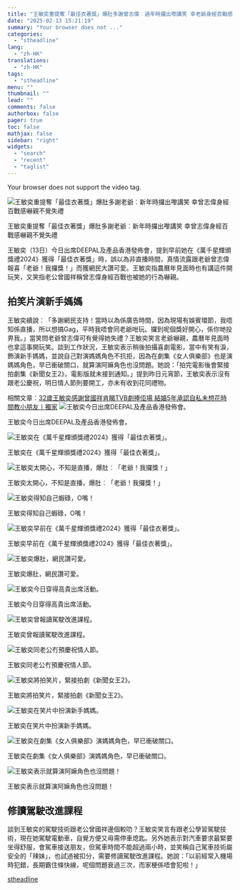 ```yaml
---
title: "王敏奕重提奪「最佳衣著獎」爆肚多謝曾志偉︰過年時攞出嚟講笑 幸老爺身經百戰感嚇親不覺失禮"
date: "2025-02-13 15:21:19"
summary: "Your browser does not ..."
categories:
  - "stheadline"
lang:
  - "zh-HK"
translations:
  - "zh-HK"
tags:
  - "stheadline"
menu: ""
thumbnail: ""
lead: ""
comments: false
authorbox: false
pager: true
toc: false
mathjax: false
sidebar: "right"
widgets:
  - "search"
  - "recent"
  - "taglist"
---
```


Your browser does not support the video tag.



![王敏奕重提奪「最佳衣著獎」爆肚多謝老爺︰新年時攞出嚟講笑 幸曾志偉身經百戰感嚇親不覺失禮](https://image.stheadline.com/f/680p0/0x0/100/none/4c4fe067b8c7f4a377053dd514d1ba0f/stheadline/inewsmedia/20250213/_2025021314531150208.jpg)

王敏奕重提奪「最佳衣著獎」爆肚多謝老爺︰新年時攞出嚟講笑 幸曾志偉身經百戰感嚇親不覺失禮




王敏奕（13日）今日出席DEEPAL及產品香港發佈會，提到早前她在《萬千星輝頒獎禮2024》獲得「最佳衣著獎」時，誤以為非直播時間，真情流露跟老爺曾志偉報喜「老爺！我攞獎！」而獲網民大讚可愛。王敏奕指農曆年見面時也有講這件開玩笑，又笑指老公曾國祥稱曾志偉身經百戰也被她的行為嚇親。

拍笑片演新手媽媽
--------

王敏奕續說︰「多謝網民支持！當時以為係廣告時間，因為現場有娛賓環節，我唔知係直播，所以想搞Gag，平時我唔會同老爺咁玩。攞到呢個獎好開心，係你哋投畀我。」當笑問老爺曾志偉可有覺得她失禮？王敏奕笑言老爺嚇親，農曆年見面時也拿這事開玩笑。談到工作狀況，王敏奕表示稍後拍攝喜劇電影，當中有笑有淚，飾演新手媽媽，並說自己對演媽媽角色不抗拒，因為在劇集《女人俱樂部》也是演媽媽角色，早已衝破關口，就算演阿嫲角色也沒問題。她說：「拍完電影後會緊接拍劇集《新聞女王2》，電影版就未接到通知。」提到昨日元宵節，王敏奕表示沒有跟老公慶祝，明日情人節則要開工，亦未有收到花同禮物。

相關文章︰[32歲王敏奕感謝曾國祥肯睇TVB劇捧佢場 結婚5年承認自私未想花時間教小朋友丨獨家](https://www.stheadline.com/film-drama/3380374/32%E6%AD%B2%E7%8E%8B%E6%95%8F%E5%A5%95%E6%84%9F%E8%AC%9D%E6%9B%BE%E5%9C%8B%E7%A5%A5%E8%82%AF%E7%9D%87TVB%E5%8A%87%E6%8D%A7%E4%BD%A2%E5%A0%B4-%E7%B5%90%E5%A9%9A5%E5%B9%B4%E6%89%BF%E8%AA%8D%E8%87%AA%E7%A7%81%E6%9C%AA%E6%83%B3%E8%8A%B1%E6%99%82%E9%96%93%E6%95%99%E5%B0%8F%E6%9C%8B%E5%8F%8B%E4%B8%A8%E7%8D%A8%E5%AE%B6)
 ![王敏奕今日出席DEEPAL及產品香港發佈會。](https://image.hkhl.hk/f/1024p0/0x0/100/none/972b6beac32785e73991791bcc87df84/2025-02/KakaoTalk_20250213_123749219_06_0.jpg)


王敏奕今日出席DEEPAL及產品香港發佈會。



 ![王敏奕在《萬千星輝頒獎禮2024》獲得「最佳衣著獎」。](https://image.hkhl.hk/f/1024p0/0x0/100/none/e21334d07dfb443d7abeb9c3243060d2/2025-02/WhatsApp_Image_2025-02-13_at_14_19_43_0.jpeg)


王敏奕在《萬千星輝頒獎禮2024》獲得「最佳衣著獎」。



 ![王敏奕太開心，不知是直播，爆肚︰「老爺！我攞獎！」](https://image.hkhl.hk/f/1024p0/0x0/100/none/673699f2a24e846e98a8a531ac1d3aa1/2025-02/WhatsApp_Image_2025-02-13_at_14_19_43_2__0.jpeg)


王敏奕太開心，不知是直播，爆肚︰「老爺！我攞獎！」



 ![王敏奕得知自己蝦碌，O嘴！](https://image.hkhl.hk/f/1024p0/0x0/100/none/4627d51f9eed6dea582d3c2d8f157e3c/2025-02/WhatsApp_Image_2025-02-13_at_14_19_43_1_.jpeg)


王敏奕得知自己蝦碌，O嘴！



 ![王敏奕早前在《萬千星輝頒獎禮2024》獲得「最佳衣著獎」。](https://image.hkhl.hk/f/1024p0/0x0/100/none/50375a46fe74d38c5899516fb75525e4/2025-02/BUN_3239_0.JPG)


王敏奕早前在《萬千星輝頒獎禮2024》獲得「最佳衣著獎」。



 ![王敏奕爆肚，網民讚可愛。](https://image.hkhl.hk/f/1024p0/0x0/100/none/212ec9b46dfdd46ea411b258919112c5/2025-02/WhatsApp_Image_2025-02-13_at_14_53_05_1_.jpeg)


王敏奕爆肚，網民讚可愛。



 ![王敏奕今日穿得高貴出席活動。](https://image.hkhl.hk/f/1024p0/0x0/100/none/ba7daf12c4c89a71c5206855bb0b69e3/2025-02/KakaoTalk_20250213_123749219_01.jpg)


王敏奕今日穿得高貴出席活動。



 ![王敏奕曾報讀駕駛改進課程。](https://image.hkhl.hk/f/1024p0/0x0/100/none/5570bc77499017ec3f9c6a111dbf60ff/2025-02/KakaoTalk_20250213_123749219_02.jpg)


王敏奕曾報讀駕駛改進課程。



 ![王敏奕同老公冇預慶祝情人節。](https://image.hkhl.hk/f/1024p0/0x0/100/none/899edff76aa5c8c54939886fa161eaf7/2025-02/KakaoTalk_20250213_123749219_03.jpg)


王敏奕同老公冇預慶祝情人節。



 ![王敏奕將拍笑片，緊接拍劇《新聞女王2》。](https://image.hkhl.hk/f/1024p0/0x0/100/none/812165f26f1bac35cb6c377030eb0553/2025-02/KakaoTalk_20250213_123749219_04.jpg)


王敏奕將拍笑片，緊接拍劇《新聞女王2》。



 ![王敏奕在笑片中扮演新手媽媽。](https://image.hkhl.hk/f/1024p0/0x0/100/none/d7252152a47793d99eab2d87978ba425/2025-02/KakaoTalk_20250213_123749219_05.jpg)


王敏奕在笑片中扮演新手媽媽。



 ![王敏奕在劇集《女人俱樂部》演媽媽角色，早已衝破關口。](https://image.hkhl.hk/f/1024p0/0x0/100/none/e5586e2ed1c8db1e1ffffaae6a62c80e/2025-02/KakaoTalk_20250213_123749219_07.jpg)


王敏奕在劇集《女人俱樂部》演媽媽角色，早已衝破關口。



 ![王敏奕表示就算演阿嫲角色也沒問題！](https://image.hkhl.hk/f/1024p0/0x0/100/none/e4769c70c2574c96c48b976adc39089d/2025-02/KakaoTalk_20250213_123749219_13.jpg)


王敏奕表示就算演阿嫲角色也沒問題！




修讀駕駛改進課程
--------

談到王敏奕的駕駛技術跟老公曾國祥邊個較叻？王敏奕笑言有跟老公學習駕駛技術，現在她駕駛電動車，自覺方便又毋需停車熄匙。另外她表示對汽車要求最緊要坐得舒服，會駕車接送朋友，但駕車時間不能超過兩小時，並笑稱自己駕車技術屬安全的「辣妹」，也試過被扣分，需要修讀駕駛改進課程。她說：「以前經常入機場時犯錯，長期霸住條快線，呢個問題衰過三次，而家梗係唔會犯啦！」

[stheadline](https://std.stheadline.com/realtime/article/2052550/即時-娛樂-王敏奕重提奪-最佳衣著獎-爆肚多謝曾志偉-過年時攞出嚟講笑-幸老爺身經百戰感嚇親不覺失禮)
